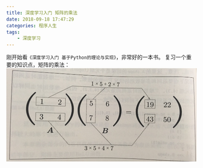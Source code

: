 ```yaml
---
title: 深度学习入门 矩阵的乘法
date: 2018-09-18 17:47:29
categories: 程序人生
tags:
    - 深度学习
---
```

刚开始看`《深度学习入门 基于Python的理论与实现》`，非常好的一本书。
复习一个重要的知识点，矩阵的乘法：![](/media/IMG_6764.jpg)


